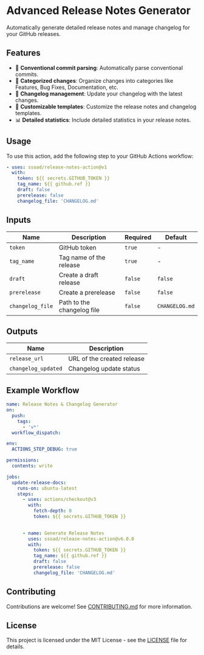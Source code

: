 # Advanced Release Notes Generator

Automatically generate detailed release notes and manage changelog for your GitHub releases.

## Features
- 🚀 **Conventional commit parsing**: Automatically parse conventional commits.
- 📂 **Categorized changes**: Organize changes into categories like Features, Bug Fixes, Documentation, etc.
- 📝 **Changelog management**: Update your changelog with the latest changes.
- 🎨 **Customizable templates**: Customize the release notes and changelog templates.
- 📊 **Detailed statistics**: Include detailed statistics in your release notes.

## Usage

To use this action, add the following step to your GitHub Actions workflow:

```yaml
- uses: ssoad/release-notes-action@v1
  with:
    token: ${{ secrets.GITHUB_TOKEN }}
    tag_name: ${{ github.ref }}
    draft: false
    prerelease: false
    changelog_file: 'CHANGELOG.md'

```

## Inputs

| Name | Description | Required | Default |
| --- | --- | --- | --- |
| `token` | GitHub token | `true` | - |
| `tag_name` | Tag name of the release | `true` | - |
| `draft` | Create a draft release | `false` | `false` |
| `prerelease` | Create a prerelease | `false` | `false` |
| `changelog_file` | Path to the changelog file | `false` | `CHANGELOG.md` |

## Outputs

| Name | Description |
| --- | --- |
| `release_url` | URL of the created release |
| `changelog_updated` | Changelog update status |

## Example Workflow

```yaml
name: Release Notes & Changelog Generator
on:
  push:
    tags:
      - 'v*'
  workflow_dispatch:

env:
  ACTIONS_STEP_DEBUG: true

permissions:
  contents: write

jobs:
  update-release-docs:
    runs-on: ubuntu-latest
    steps:
      - uses: actions/checkout@v3
        with:
          fetch-depth: 0
          token: ${{ secrets.GITHUB_TOKEN }}

 
      - name: Generate Release Notes
        uses: ssoad/release-notes-action@v6.0.0
        with:
          token: ${{ secrets.GITHUB_TOKEN }}
          tag_name: ${{ github.ref }}
          draft: false
          prerelease: false
          changelog_file: 'CHANGELOG.md'
```


## Contributing

Contributions are welcome! See [CONTRIBUTING.md](CONTRIBUTING.md) for more information.

## License

This project is licensed under the MIT License - see the [LICENSE](LICENSE) file for details.
